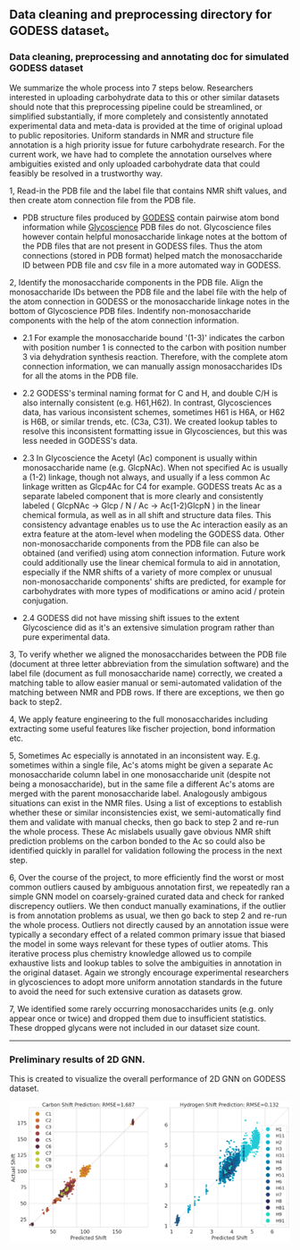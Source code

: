 ## Data cleaning and preprocessing directory for GODESS dataset。


### Data cleaning, preprocessing and annotating doc for simulated GODESS dataset

We summarize the whole process into 7 steps below. Researchers interested in uploading carbohydrate data to this or other similar datasets should note that this preprocessing pipeline could be streamlined, or simplified substantially, if more completely and consistently annotated experimental data and meta-data is provided at the time of original upload to public repositories. Uniform standards in NMR and structure file annotation is a high priority issue for future carbohydrate research. For the current work, we have had to complete the annotation ourselves where ambiguities existed and only uploaded carbohydrate data that could feasibly be resolved in a trustworthy way.

1, Read-in the PDB file and the label file that contains NMR shift values, and then create atom connection file from the PDB file.

- PDB structure files produced by [GODESS](https://drive.google.com/file/d/15qIixe-irZyJKzvuoINuK1-d53nC8Jyh/view?usp=sharing) contain pairwise atom bond information while [Glycoscience](https://drive.google.com/file/d/1z6OMzvvALq8rOZBWAW5C9yBr_UBQ__ZT/view?usp=sharing) PDB files do not. Glycoscience files however contain helpful monosaccharide linkage notes at the bottom of the PDB files that are not present in GODESS files. Thus the atom connections (stored in PDB format) helped match the monosaccharide ID between PDB file and csv file in a more automated way in GODESS.

2, Identify the monosaccharide components in the PDB file. Align the monosaccharide IDs between the PDB file and the label file with the help of the atom connection in GODESS or the monosaccharide linkage notes in the bottom of Glycoscience PDB files. Indentify non-monosaccharide components with the help of the atom connection information. 

- 2.1 For example the monosaccharide bound '(1-3)' indicates the carbon with position number 1 is connected to the carbon with position number 3 via dehydration synthesis reaction. Therefore, with the complete atom connection information, we can manually assign monosaccharides IDs for all the atoms in the PDB file. 

- 2.2 GODESS's terminal naming format for C and H, and double C/H is also internally consistent (e.g. H61,H62). 
    In contrast, Glycosciences data, has various inconsistent schemes, sometimes H61 is H6A, or H62 is H6B, or similar trends, etc. (C3a, C31). We 
  created lookup tables to resolve this inconsistent formatting issue in Glycosciences, but this was less needed in GODESS's data.

- 2.3 In Glycoscience the Acetyl (Ac) component is usually within monosaccharide name (e.g. GlcpNAc). When not specified Ac is usually a (1-2) linkage, though not always, and usually if a less common Ac linkage written as Glcp4Ac for C4 for example. GODESS treats Ac as a separate 
labeled component that is more clearly and consistently labeled ( GlcpNAc -> Glcp / N / Ac -> Ac(1-2)GlcpN ) in the linear chemical formula, as well as in all shift and structure data files. This consistency advantage enables us to use the Ac interaction easily as an extra feature at the atom-level when modeling the GODESS data. Other non-monosaccharide components from the PDB file can also be obtained (and verified) using atom connection information. Future work could additionally use the linear chemical formula to aid in annotation, especially if the NMR shifts of a variety of more complex or unusual non-monosaccharide components' shifts are predicted, for example for carbohydrates with more types of modifications or amino acid / protein conjugation.

- 2.4 GODESS did not have missing shift issues to the extent Glycoscience did as it's an extensive simulation program rather than pure experimental data.

3, To verify whether we aligned the monosaccharides between the PDB file (document at three letter abbreviation from the simulation software) and the label file (document as full monosaccharide name) correctly, we created a matching table to allow easier manual or semi-automated validation of the matching between NMR and PDB rows. If there are exceptions, we then go back to step2.

4, We apply feature engineering to the full monosaccharides including extracting some useful features like fischer projection, bond information etc.

5, Sometimes Ac especially is annotated in an inconsistent way. E.g. sometimes within a single file, Ac's atoms might be given a separate Ac monosaccharide column label in one monosaccharide unit (despite not being a monosaccharide), but in the same file a different Ac's atoms are merged with the parent monosaccharide label. Analogously ambigous situations can exist in the NMR files. Using a list of exceptions to establish whether these or similar inconsistencies exist, we semi-automatically find them and validate with manual checks, then go back to step 2 and re-run the whole process. These Ac mislabels usually gave obvious NMR shift prediction problems on the carbon bonded to the Ac so could also be identified quickly in parallel for validation following the process in the next step.

6, Over the course of the project, to more efficiently find the worst or most common outliers caused by ambiguous annotation first, we repeatedly ran a simple GNN model on coarsely-grained curated data and check for ranked discrepency outliers. We then conduct manually examinations, if the outlier is from annotation problems as usual, we then go back to step 2 and re-run the whole process. Outliers not directly caused by an annotation issue were typically a secondary effect of a related common primary issue that biased the model in some ways relevant for these types of outlier atoms. This iterative process plus chemistry knowledge allowed us to compile exhaustive lists and lookup tables to solve the ambiguities in annotation in the original dataset. Again we strongly encourage experimental researchers in glycosciences to adopt more uniform annotation standards in the future to avoid the need for such extensive curation as datasets grow.

7, We identified some rarely occurring monosaccharides units (e.g. only appear once or twice) and dropped them due to insufficient statistics. These dropped glycans were not included in our dataset size count.

---

### Preliminary results of 2D GNN.

This is created to visualize the overall performance of 2D GNN on GODESS dataset. 

![gcn_all](testing_complete_label_v4.png) <br />
